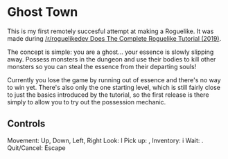 # Ghost Town

This is my first remotely succesful attempt at making a Roguelike. It was made during [/r/roguelikedev Does The Complete Roguelike Tutorial (2019)](https://old.reddit.com/r/roguelikedev/comments/cmmdid/roguelikedev_does_the_complete_roguelike_tutorial/).

The concept is simple: you are a ghost... your essence is slowly slipping away. Possess monsters in the dungeon and use their bodies to kill other monsters so you can steal the essence from their departing souls!

Currently you lose the game by running out of essence and there's no way to win yet. There's also only the one starting level, which is still fairly close to just the basics introduced by the tutorial, so the first release is there simply to allow you to try out the possession mechanic.

## Controls

Movement:    Up, Down, Left, Right
Look:        l
Pick up:     ,
Inventory:   i
Wait:        .
Quit/Cancel: Escape
